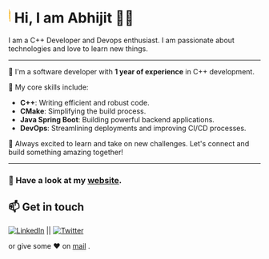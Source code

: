 # <img src="https://raw.githubusercontent.com/ABSphreak/ABSphreak/master/gifs/Hi.gif" height="32px" width="5px"> Hi, I am Abhijit 👨‍💻

I am a C++ Developer and Devops enthusiast. I am passionate about technologies and love to learn new things.


---

🔧 I'm a software developer with **1 year of experience** in C++ development.

🌟 My core skills include:
- **C++**: Writing efficient and robust code.
- **CMake**: Simplifying the build process.
- **Java Spring Boot**: Building powerful backend applications.
- **DevOps**: Streamlining deployments and improving CI/CD processes.

🚀 Always excited to learn and take on new challenges. Let's connect and build something amazing together!

---

### 🔭 Have a look at my [website](https://abhijit-barik01.github.io/portfolio/).

## 📫 Get in touch
[![LinkedIn](https://img.shields.io/badge/LinkedIn-0077B5?style=for-the-badge&logo=linkedin&logoColor=white)](https://in.linkedin.com/in/abhijit-barik) || [![Twitter](https://img.shields.io/badge/Twitter-1DA1F2?style=for-the-badge&logo=twitter&logoColor=white)](https://twitter.com/Avijit_barik45) 

 or give some ♥ on [mail](mailto:abro45172018@gmail.com) .

